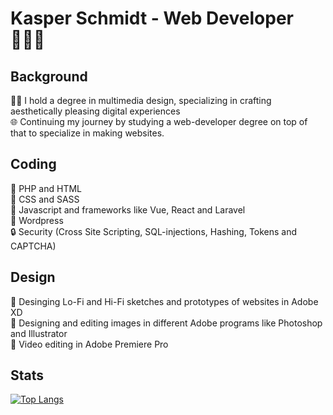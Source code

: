 # Kasper Schmidt - Web Developer 🙋🏼‍♂️

## Background
👨‍🎓 I hold a degree in multimedia design, specializing in crafting aesthetically pleasing digital experiences <br>
🌐 Continuing my journey by studying a web-developer degree on top of that to specialize in making websites.

## Coding
🐘 PHP and HTML <br>
🎨 CSS and SASS <br>
🚀 Javascript and frameworks like Vue, React and Laravel <br>
📝 Wordpress <br>
🔒 Security (Cross Site Scripting, SQL-injections, Hashing, Tokens and CAPTCHA)

## Design
🗼 Desinging Lo-Fi and Hi-Fi sketches and prototypes of websites in Adobe XD <br>
🎨 Designing and editing images in different Adobe programs like Photoshop and Illustrator <br>
🎥 Video editing in Adobe Premiere Pro

## Stats
[![Top Langs](https://github-readme-stats.vercel.app/api/top-langs/?username=Kasper-Schmidt&layout=compact&theme=vision-friendly-dark)](https://github.com/anuraghazra/github-readme-stats)

